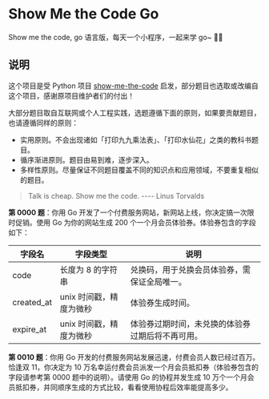 # Show Me the Code Go
Show me the code, go 语言版，每天一个小程序，一起来学 go~ 🏃‍♀️ 

## 说明

这个项目是受 Python 项目 [show-me-the-code](https://github.com/Yixiaohan/show-me-the-code) 启发，部分题目也选取或改编自这个项目，感谢原项目维护者们的付出！

大部分题目取自互联网或个人工程实践，选题遵循下面的原则，如果要贡献题目，也请遵循同样的原则：

- 实用原则。不会出现诸如「打印九九乘法表」、「打印水仙花」之类的教科书题目。
- 循序渐进原则。题目由易到难，逐步深入。
- 多样性原则。尽量保证不同题目覆盖不同的知识点和应用领域，不要重复相似的题目。

> Talk is cheap. Show me the code. ---- Linus Torvalds

**第 0000 题**：你用 Go 开发了一个付费服务网站，新网站上线，你决定搞一次限时促销。使用 Go 为你的网站生成 200 个一个月会员体验券。体验券包含的字段如下：

| 字段名     | 字段类型                | 说明                                             |
| ---------- | ----------------------- | ------------------------------------------------ |
| code       | 长度为 8 的字符串       | 兑换码，用于兑换会员体验券，需保证全局唯一。     |
| created_at | unix 时间戳，精度为微秒 | 体验券生成时间。                                 |
| expire_at  | unix 时间戳，精度为微秒 | 体验券过期时间，未兑换的体验券过期后将不再可用。 |

**第 0010 题**：你用 Go 开发的付费服务网站发展迅速，付费会员人数已经过百万。恰逢双 11，你决定为 10 万名幸运付费会员派发一个月会员抵扣券（体验券包含的字段请参考第 0000 题中的说明）。请使用 Go 的协程并发生成 10 万个一个月会员抵扣券，并同顺序生成的方式比较，看看使用协程后效率能提高多少。